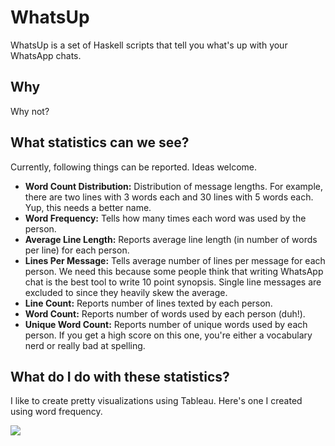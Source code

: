 # WhatsUp #

WhatsUp is a set of Haskell scripts that tell you what's up with your WhatsApp chats.

## Why ##

Why not?

## What statistics can we see? ##

Currently, following things can be reported. Ideas welcome.

- **Word Count Distribution:** Distribution of message lengths. For example, there are two lines with 3 words each and 30 lines with 5 words each. Yup, this needs a better name.
- **Word Frequency:** Tells how many times each word was used by the person.
- **Average Line Length:** Reports average line length (in number of words per line) for each person.
- **Lines Per Message:** Tells average number of lines per message for each person. We need this because some people think that writing WhatsApp chat is the best tool to write 10 point synopsis. Single line messages are excluded to since they heavily skew the average.
- **Line Count:** Reports number of lines texted by each person.
- **Word Count:** Reports number of words used by each person (duh!).
- **Unique Word Count:** Reports number of unique words used by each person. If you get a high score on this one, you're either a vocabulary nerd or really bad at spelling.

## What do I do with these statistics? ##
I like to create pretty visualizations using Tableau. Here's one I created using word frequency.

<div class='tableauPlaceholder' id='viz1497461333125' style='position: relative'><noscript><a href='#'><img alt=' ' src='https:&#47;&#47;public.tableau.com&#47;static&#47;images&#47;He&#47;HeAndShe&#47;HisWordCloud&#47;1_rss.png' style='border: none' /></a></noscript><object class='tableauViz'  style='display:none;'><param name='host_url' value='https%3A%2F%2Fpublic.tableau.com%2F' /> <param name='site_root' value='' /><param name='name' value='HeAndShe&#47;HisWordCloud' /><param name='tabs' value='yes' /><param name='toolbar' value='yes' /><param name='static_image' value='https:&#47;&#47;public.tableau.com&#47;static&#47;images&#47;He&#47;HeAndShe&#47;HisWordCloud&#47;1.png' /> <param name='animate_transition' value='yes' /><param name='display_static_image' value='yes' /><param name='display_spinner' value='yes' /><param name='display_overlay' value='yes' /><param name='display_count' value='yes' /></object></div>
